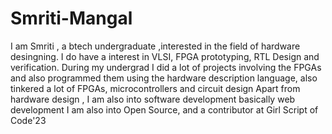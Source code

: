 # Smriti-Mangal
I am Smriti , a btech undergraduate ,interested in the field of hardware desingning. 
I do have a interest in VLSI, FPGA prototyping, RTL Design and verification. 
During my undergrad I did a lot of projects involving the FPGAs and also programmed them using the hardware description language, also tinkered a lot of FPGAs, microcontrollers and circuit design
Apart from hardware design , I am also into software development basically web development 
I am also into Open Source, and a contributor at Girl Script of Code'23
